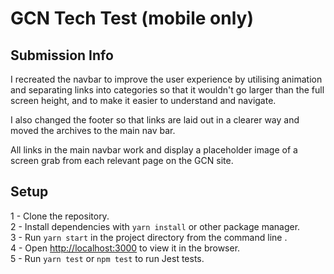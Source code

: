 # GCN Tech Test (mobile only)

## Submission Info
I recreated the navbar to improve the user experience by utilising animation and separating links into categories so that it wouldn't go larger than the full screen height, and to make it easier to understand and navigate.

I also changed the footer so that links are laid out in a clearer way and moved the archives to the main nav bar.

All links in the main navbar work and display a placeholder image of a screen grab from each relevant page on the GCN site.

## Setup
1 - Clone the repository.\
2 - Install dependencies with ```yarn install``` or other package manager.\
3 - Run ```yarn start``` in the project directory from the command line .\
4 - Open [http://localhost:3000](http://localhost:3000) to view it in the browser.\
5 - Run ```yarn test``` or ```npm test``` to run Jest tests.

